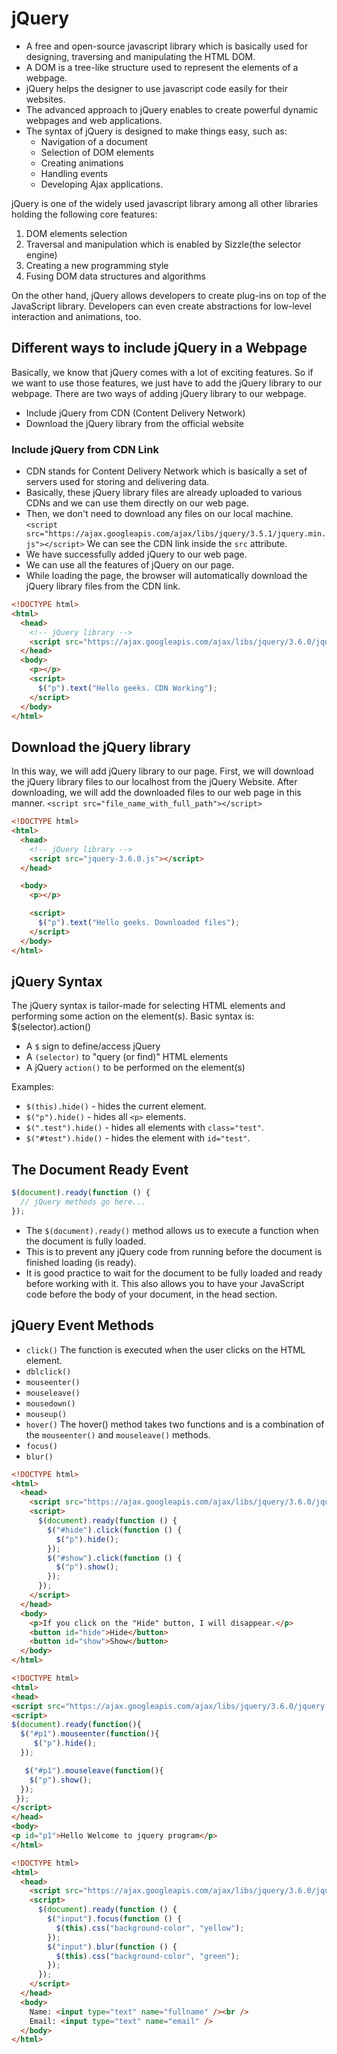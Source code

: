 # jQuery

- A free and open-source javascript library which is basically used for
  designing, traversing and manipulating the HTML DOM.
- A DOM is a tree-like structure used to represent the elements of a webpage.
- jQuery helps the designer to use javascript code easily for their websites.
- The advanced approach to jQuery enables to create powerful dynamic webpages
  and web applications.
- The syntax of jQuery is designed to make things easy, such as:
    - Navigation of a document
    - Selection of DOM elements
    - Creating animations
    - Handling events
    - Developing Ajax applications.

jQuery is one of the widely used javascript library among all other libraries
holding the following core features:

1. DOM elements selection
2. Traversal and manipulation which is enabled by Sizzle(the selector engine)
3. Creating a new programming style
4. Fusing DOM data structures and algorithms

On the other hand, jQuery allows developers to create plug-ins on top of the
JavaScript library. Developers can even create abstractions for low-level
interaction and animations, too.

## Different ways to include jQuery in a Webpage

Basically, we know that jQuery comes with a lot of exciting features. So if we
want to use those features, we just have to add the jQuery library to our
webpage. There are two ways of adding jQuery library to our webpage.

- Include jQuery from CDN (Content Delivery Network)
- Download the jQuery library from the official website

### Include jQuery from CDN Link

- CDN stands for Content Delivery Network which is basically a set of servers
  used for storing and delivering data.
- Basically, these jQuery library files are already uploaded to various CDNs and
  we can use them directly on our web page.
- Then, we don't need to download any files on our local machine.
  `<script src="https://ajax.googleapis.com/ajax/libs/jquery/3.5.1/jquery.min.js"></script>`
  We can see the CDN link inside the `src` attribute.
- We have successfully added jQuery to our web page.
- We can use all the features of jQuery on our page.
- While loading the page, the browser will automatically download the jQuery
  library files from the CDN link.

```html
<!DOCTYPE html>
<html>
  <head>
    <!-- jQuery library -->
    <script src="https://ajax.googleapis.com/ajax/libs/jquery/3.6.0/jquery.min.js"></script>
  </head>
  <body>
    <p></p>
    <script>
      $("p").text("Hello geeks. CDN Working");
    </script>
  </body>
</html>
```

## Download the jQuery library

In this way, we will add jQuery library to our page. First, we will download the
jQuery library files to our localhost from the jQuery Website. After
downloading, we will add the downloaded files to our web page in this manner.
`<script src="file_name_with_full_path"></script>`

```html
<!DOCTYPE html>
<html>
  <head>
    <!-- jQuery library -->
    <script src="jquery-3.6.0.js"></script>
  </head>

  <body>
    <p></p>

    <script>
      $("p").text("Hello geeks. Downloaded files");
    </script>
  </body>
</html>
```

## jQuery Syntax

The jQuery syntax is tailor-made for selecting HTML elements and performing some
action on the element(s). Basic syntax is: $(selector).action()

- A `$` sign to define/access jQuery
- A `(selector)` to "query (or find)" HTML elements
- A jQuery `action()` to be performed on the element(s)

Examples:

- `$(this).hide()` - hides the current element.
- `$("p").hide()` - hides all `<p>` elements.
- `$(".test").hide()` - hides all elements with `class="test"`.
- `$("#test").hide()` - hides the element with `id="test"`.

## The Document Ready Event

```js
$(document).ready(function () {
  // jQuery methods go here...
});
```

- The `$(document).ready()` method allows us to execute a function when the
  document is fully loaded.
- This is to prevent any jQuery code from running before the document is
  finished loading (is ready).
- It is good practice to wait for the document to be fully loaded and ready
  before working with it. This also allows you to have your JavaScript code
  before the body of your document, in the head section.

## jQuery Event Methods

- `click()` The function is executed when the user clicks on the HTML element.
- `dblclick()`
- `mouseenter()`
- `mouseleave()`
- `mousedown()`
- `mouseup()`
- `hover()` The hover() method takes two functions and is a combination of the
  `mouseenter()` and `mouseleave()` methods.
- `focus()`
- `blur()`

```html
<!DOCTYPE html>
<html>
  <head>
    <script src="https://ajax.googleapis.com/ajax/libs/jquery/3.6.0/jquery.min.js"></script>
    <script>
      $(document).ready(function () {
        $("#hide").click(function () {
          $("p").hide();
        });
        $("#show").click(function () {
          $("p").show();
        });
      });
    </script>
  </head>
  <body>
    <p>If you click on the "Hide" button, I will disappear.</p>
    <button id="hide">Hide</button>
    <button id="show">Show</button>
  </body>
</html>
```

```html
<!DOCTYPE html>
<html>
<head>
<script src="https://ajax.googleapis.com/ajax/libs/jquery/3.6.0/jquery.min.js"></script>
<script>
$(document).ready(function(){
  $("#p1").mouseenter(function(){
     $("p").hide();
  });

   $("#p1").mouseleave(function(){
    $("p").show();
  });
 });
</script>
</head>
<body>
<p id="p1">Hello Welcome to jquery program</p>
</html>
```

```html
<!DOCTYPE html>
<html>
  <head>
    <script src="https://ajax.googleapis.com/ajax/libs/jquery/3.6.0/jquery.min.js"></script>
    <script>
      $(document).ready(function () {
        $("input").focus(function () {
          $(this).css("background-color", "yellow");
        });
        $("input").blur(function () {
          $(this).css("background-color", "green");
        });
      });
    </script>
  </head>
  <body>
    Name: <input type="text" name="fullname" /><br />
    Email: <input type="text" name="email" />
  </body>
</html>
```
